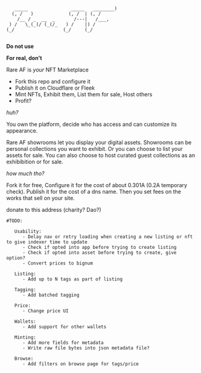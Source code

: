 

```

   _____                _____   ________) 
  (, /   )             (, /  | (, /       
    /__ / _  __  _       /---|   /___,    
 ) /   \_(_(/ (_(/_   ) /    |) /         
(_/                  (_/     (_/          
                                          

```

**Do not use**


**For real, don't**

Rare AF is _your_ NFT Marketplace

- Fork this repo and configure it
- Publish it on Cloudflare or Fleek
- Mint NFTs, Exhibit them, List them for sale, Host others
- Profit?


*huh?*

You own the platform, decide who has access and can customize its appearance. 

Rare AF showrooms let you display your digital assets.  Showrooms can be personal collections you want to exhibit. Or you can choose to list your assets for sale. You can also choose to host curated guest collections as an exhibibition or for sale. 


*how much tho?*

Fork it for free, Configure it for the cost of about 0.301A (0.2A temporary check). Publish it for the cost of a dns name. Then you set fees on the works that sell on your site.


donate to this address (charity? Dao?)

```
#TODO:

   Usability:
      - Delay nav or retry loading when creating a new listing or nft to give indexer time to update
      - Check if opted into app before trying to create listing
      - Check if opted into asset before trying to create, give option?
      - Convert prices to bignum

   Listing:
      - Add up to N tags as part of listing

   Tagging:
      - Add batched tagging 
   
   Price:
      - Change price UI

   Wallets:
      - Add support for other wallets

   Minting:
      - Add more fields for metadata
      - Write raw file bytes into json metadata file?

   Browse:
      - Add filters on browse page for tags/price
   




```

